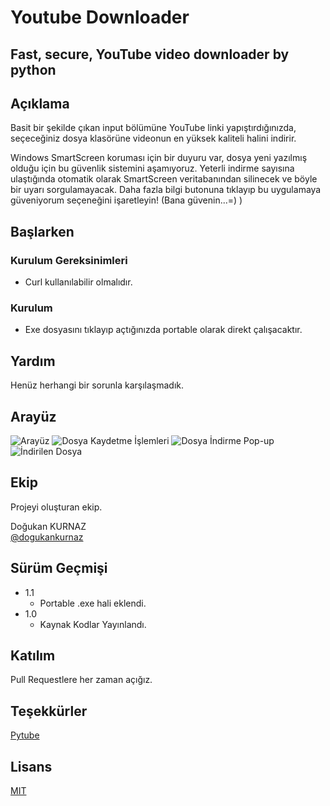 # Youtube Downloader
Fast, secure, YouTube video downloader by python
------------------------------------------------------
## Açıklama

Basit bir şekilde çıkan input bölümüne YouTube linki yapıştırdığınızda, seçeceğiniz dosya klasörüne videonun en yüksek kaliteli halini indirir.

Windows SmartScreen koruması için bir duyuru var, dosya yeni yazılmış olduğu için bu güvenlik sistemini aşamıyoruz. Yeterli indirme sayısına ulaştığında otomatik olarak SmartScreen veritabanından silinecek ve böyle bir uyarı sorgulamayacak. Daha fazla bilgi butonuna tıklayıp bu uygulamaya güveniyorum seçeneğini işaretleyin! (Bana güvenin...=) )


## Başlarken



### Kurulum Gereksinimleri

* Curl kullanılabilir olmalıdır.

### Kurulum

* Exe dosyasını tıklayıp açtığınızda portable olarak direkt çalışacaktır.

## Yardım

Henüz herhangi bir sorunla karşılaşmadık.


## Arayüz

![Arayüz](https://i.hizliresim.com/p3t825f.png)
![Dosya Kaydetme İşlemleri](https://i.hizliresim.com/hmjlhix.png)
![Dosya İndirme Pop-up](https://i.hizliresim.com/q13a4b5.png)
![İndirilen Dosya](https://i.hizliresim.com/7lxcl80.png)



## Ekip

Projeyi oluşturan ekip.

 Doğukan KURNAZ  
 [@dogukankurnaz](https://github.com/dogukankurnaz)


## Sürüm Geçmişi

* 1.1
    * Portable .exe hali eklendi.
* 1.0
    * Kaynak Kodlar Yayınlandı.

## Katılım
Pull Requestlere her zaman açığız.

## Teşekkürler
[Pytube](https://pytube.io/en/latest/index.html)

## Lisans
[MIT](https://github.com/kemalsanli/wordKontrol/blob/main/LICENSE)
